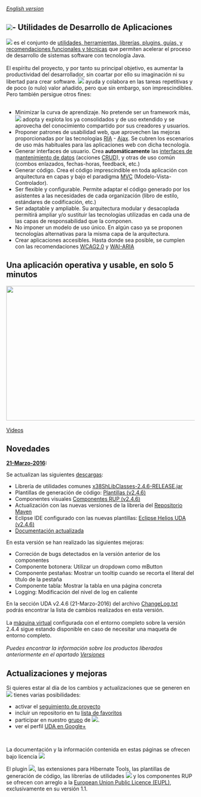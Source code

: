 _[English version](http://translate.google.es/translate?sl=es&tl=en&js=n&prev=_t&hl=es&ie=UTF-8&u=https%3A%2F%2Fgithub.com%2Fsergisu%2Fcac%2Fwiki)_

<h2><a id="user-content----utilidades-de-desarrollo-de-aplicaciones" class="anchor" href="#---utilidades-de-desarrollo-de-aplicaciones" aria-hidden="true"><span class="octicon octicon-link"></span></a><a href="https://uda-ejie.github.io/images/imgwikis/uda-mini-micro.png" target="_blank"><img src="https://uda-ejie.github.io/images/imgwikis/uda-mini-micro.png" style="max-width:100%;"></a>- Utilidades de Desarrollo de Aplicaciones</h2>

<p><a href="https://uda-ejie.github.io/images/imgwikis/uda-mini-micro2.png" target="_blank"><img src="https://uda-ejie.github.io/images/imgwikis/uda-mini-micro2.png" style="max-width:100%;"></a> es el conjunto de <a href="https://github.com/UDA-EJIE/uda-ejie.github.io/wiki/Componentes">utilidades, herramientas, librerías, plugins, guías, y recomendaciones funcionales y técnicas</a> que permiten acelerar el proceso de desarrollo de sistemas software con tecnología Java.<br>
<br>
El espíritu del proyecto, y por tanto su principal objetivo, es aumentar la productividad del desarrollador, sin coartar por ello su imaginación ni su libertad para crear software. <a href="https://uda-ejie.github.io/images/imgwikis/uda-mini-micro2.png" target="_blank"><img src="https://uda-ejie.github.io/images/imgwikis/uda-mini-micro2.png" style="max-width:100%;"></a> ayuda y colabora en las tareas repetitivas y de poco (o nulo) valor añadido, pero que sin embargo, son imprescindibles. Pero también persigue otros fines:<br>
<br></p>

<ul>
<li>Minimizar la curva de aprendizaje. No pretende ser un framework más, <a href="https://uda-ejie.github.io/images/imgwikis/uda-mini-micro2.png" target="_blank"><img src="https://uda-ejie.github.io/images/imgwikis/uda-mini-micro2.png" style="max-width:100%;"></a> adopta y explota los ya consolidados y de uso extendido y se aprovecha del conocimiento compartido por sus creadores y usuarios.</li>
<li>Proponer patrones de usabilidad web, que aprovechen las mejoras proporcionadas por las tecnologías <a href="https://es.wikipedia.org/wiki/Rich_Internet_Application" target="_blank">RIA</a> - <a href="https://es.wikipedia.org/wiki/AJAX" target="_blank">Ajax</a>. Se cubren los escenarios de uso más habituales para las aplicaciones web con dicha tecnología.</li>
<li>Generar  interfaces  de usuario. Crea <b>automáticamente</b> las <a href="https://github.com/UDA-EJIE/uda-ejie.github.io/wiki/Patrones#14._Mantenimiento_con_formulario">interfaces de mantenimiento de datos</a> (acciones <a href="https://es.wikipedia.org/wiki/CRUD" target="_blank">CRUD</a>), y otras de uso común (combos enlazados, fechas-horas, feedback, etc.)</li>
<li>Generar código. Crea el código imprescindible en toda aplicación con arquitectura en capas y bajo el paradigma <a href="https://es.wikipedia.org/wiki/Modelo%E2%80%93vista%E2%80%93controlador" target="_blank">MVC</a> (Modelo-Vista-Controlador).</li>
<li>Ser flexible y configurable. Permite adaptar el código generado por los asistentes a las necesidades de cada organización (libro de estilo, estándares de codificación, etc.)</li>
<li>Ser adaptable y ampliable. Su arquitectura modular y desacoplada permitirá ampliar y/o sustituir las tecnologías utilizadas en cada una de las capas de responsabilidad que la componen.</li>
<li>No imponer un modelo de uso único. En algún caso ya se proponen tecnologías alternativas para la misma capa de la arquitectura.</li>
<li>Crear aplicaciones accesibles. Hasta donde sea posible, se cumplen con las recomendaciones <a href="http://www.w3.org/TR/WCAG20/" target="_blank">WCAG2.0</a> y <a href="http://www.w3.org/TR/wai-aria/" target="_blank">WAI-ARIA</a></li>
</ul>


<h2>Una aplicación operativa y usable, en solo 5 minutos</h2>

<a href='http://www.youtube.com/watch?feature=player_embedded&v=5T7VHQeNyuk' target='_blank'><img src='http://img.youtube.com/vi/5T7VHQeNyuk/0.jpg' width='640' height=360 /></a><br>
<br>
<a href="https://github.com/UDA-EJIE/uda-ejie.github.io/wiki/Videos">Videos</a>

<h2>Novedades</h2>
<b><a href='https://github.com/UDA-EJIE/uda-ejie.github.io/wiki/Actualizar'>21-Marzo-2016</a>:</b>
<p>
Se actualizan las siguientes <a href='https://drive.google.com/folderview?id=0B2jWuJHnBpz_VFVLU2ZoREQ2Q1E&usp=sharing#list'>descargas</a>:<br>
<ul>
<li>Librería de utilidades comunes <a href='https://docs.google.com/uc?authuser=0&id=0B2jWuJHnBpz_LXAyTnpzWkVjZXM&export=download'>x38ShLibClasses-2.4.6-RELEASE.jar</a></li>
<li>Plantillas de generación de código: <a href='https://docs.google.com/uc?authuser=0&id=0B2jWuJHnBpz_N1JoWHBQd1VXV0E&export=download'>Plantillas (v2.4.6)</a></li>
<li>Componentes visuales <a href='https://docs.google.com/uc?authuser=0&id=0B2jWuJHnBpz_SEw3VE1wQzNzSlk&export=download'>Componentes RUP (v2.4.6)</a></li>
<li>Actualización con las nuevas versiones de la librería del <a href='https://docs.google.com/uc?authuser=0&id=0B2jWuJHnBpz_NDVVVUZjaE1TSUU&export=download'>Repositorio Maven</a></li>
<li>Eclipse IDE configurado con las nuevas plantillas: <a href='https://docs.google.com/uc?authuser=0&id=0B2jWuJHnBpz_TGhXZk5xSXpMbUU&export=download'>Eclipse Helios UDA (v2.4.6)</a></li>
<li><a href='https://docs.google.com/uc?authuser=0&id=0B2jWuJHnBpz_VGowMkNWa1NyeEU&export=download'>Documentación actualizada</a></li>
</ul>

En esta versión se han realizado las siguientes mejoras:<br>
<ul>
<li>Correción de bugs detectados en la versión anterior de los componentes</li>
<li>Componente botonera: Utilizar un dropdown como mButton</li>
<li>Componente pestañas: Mostrar un tooltip cuando se recorta el literal del título de la pestaña</li>
<li>Componente tabla: Mostrar la tabla en una página concreta </li>
<li>Logging: Modificación del nivel de log en caliente</li>
</ul>

En la sección UDA v2.4.6 (21-Marzo-2016) del archivo <a href='https://docs.google.com/uc?authuser=0&id=0B2jWuJHnBpz_ZnVEa05mRzhUU2c&export=download'>ChangeLog.txt</a> podrás encontrar la lista de cambios realizados en esta versión.<br>
<br>
La <a href='https://docs.google.com/uc?authuser=0&id=0B2jWuJHnBpz_TnhuN2k1bElmTFU&export=download'>máquina virtual</a> configurada con el entorno completo sobre la versión 2.4.4 sigue estando disponible en caso de necesitar una maqueta de entorno completo.<br>
<br>
<i>Puedes encontrar la información sobre los productos liberados anteriormente en el apartado <a href='https://github.com/UDA-EJIE/uda-ejie.github.io/wiki/Versiones'>Versiones</a></i>
<br>

<h2>Actualizaciones y mejoras</h2>

Si quieres estar al día de los cambios y actualizaciones que se generen en <img src='https://uda-ejie.github.io/images/imgwikis/uda-mini-micro2.png' /> tienes varias posibilidades:
<ul>
<li>activar el <a href="https://guides.github.com/activities/socialize/#watch-a-project" target="_blank">seguimiento de proyecto</a></li>
<li>incluir un repositorio en tu <a href="https://guides.github.com/activities/socialize/#explore" target="_blank">lista de favoritos</a></li>
<li>participar en nuestro <a href='http://groups.google.com/group/uda-ejie'>grupo</a> de <img src='https://uda-ejie.github.io/images/imgwikis/uda-mini-micro2.png' />.</li>
<li>ver el perfil <a href="https://plus.google.com/115407042298445383174" target="_blank">UDA en Google+</a>
</li>

</ul>
<br>


La documentación y la información contenida en estas páginas se ofrecen bajo licencia
<a href="http://creativecommons.org/licenses/by-nc-sa/3.0/"><img src="https://camo.githubusercontent.com/cc898278e77203243a0b63be665d38fa75dcf04a/687474703a2f2f692e6372656174697665636f6d6d6f6e732e6f72672f6c2f62792d6e632d73612f332e302f38387833312e706e67" data-canonical-src="http://i.creativecommons.org/l/by-nc-sa/3.0/88x31.png" style="max-width:100%;"></a> <a href="http://creativecommons.org/licenses/by-nc-sa/3.0/"> </a>

El plugin <a href="https://uda-ejie.github.io/images/imgwikis/uda-mini-micro2.png" target="_blank"><img src="https://uda-ejie.github.io/images/imgwikis/uda-mini-micro2.png" style="max-width:100%;"></a>, las extensiones para Hibernate Tools, las plantillas de generación de código, las librerías de utilidades <a href="https://uda-ejie.github.io/images/imgwikis/uda-mini-micro2.png" target="_blank"><img src="https://uda-ejie.github.io/images/imgwikis/uda-mini-micro2.png" style="max-width:100%;"></a> y los componentes RUP se ofrecen con arreglo a la
<a href="https://joinup.ec.europa.eu/community/eupl/og_page/european-union-public-licence-eupl-v11">European Union Public Licence (EUPL)</a>, exclusivamente en su versión 1.1.
